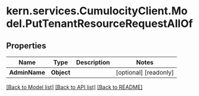 # kern.services.CumulocityClient.Model.PutTenantResourceRequestAllOf

## Properties

Name | Type | Description | Notes
------------ | ------------- | ------------- | -------------
**AdminName** | **Object** |  | [optional] [readonly] 

[[Back to Model list]](../README.md#documentation-for-models) [[Back to API list]](../README.md#documentation-for-api-endpoints) [[Back to README]](../README.md)

